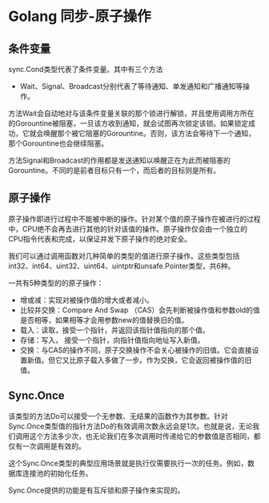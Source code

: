# Golang 同步-原子操作

## 条件变量

sync.Cond类型代表了条件变量。其中有三个方法

* Wait、Signal、Broadcast分别代表了等待通知、单发通知和广播通知等操作。

方法Wait会自动地对与该条件变量关联的那个锁进行解锁，并且使用调用方所在的Gorountine被阻塞，一旦该方收到通知，就会试图再次锁定该锁。如果锁定成功，它就会唤醒那个被它阻塞的Gorountine。否则，该方法会等待下一个通知，那个Gorountine也会继续阻塞。

方法Signal和Broadcast的作用都是发送通知以唤醒正在为此而被阻塞的Gorountine。不同的是前者目标只有一个，而后者的目标则是所有。

## 原子操作

原子操作即进行过程中不能被中断的操作。针对某个值的原子操作在被进行的过程中，CPU绝不会再去进行其他的针对该值的操作。原子操作仅会由一个独立的CPU指令代表和完成，以保证并发下原子操作的绝对安全。

我们可以通过调用函数对几种简单的类型的值进行原子操作。这些类型包括int32、int64、uint32、uint64、uintptr和unsafe.Pointer类型，共6种。

一共有5种类型的的原子操作：

* 增或减：实现对被操作值的增大或者减小。
* 比较并交换：Compare And Swap （CAS）会先判断被操作值和参数old的值是否相等，如果相等才会用参数new的值替换旧的值。
* 载入：读取，接受一个指针，并返回该指针值指向的那个值。
* 存储：写入， 接受一个指针，向指针值指向地址写入新值。
* 交换：与CAS的操作不同，原子交换操作不会关心被操作的旧值。它会直接设置新值。但它又比原子载入多做了一步。作为交换，它会返回被操作值的旧值。

## Sync.Once

该类型的方法Do可以接受一个无参数、无结果的函数作为其参数。针对Sync.Once类型值的指针方法Do的有效调用次数永远会是1次。也就是说，无论我们调用这个方法多少次，也无论我们在多次调用时传递给它的参数值是否相同，都仅有一次调用是有效的。

这个Sync.Once类型的典型应用场景就是执行仅需要执行一次的任务。例如，数据库连接池的初始化任务。

Sync.Once提供的功能是有互斥锁和原子操作来实现的。

